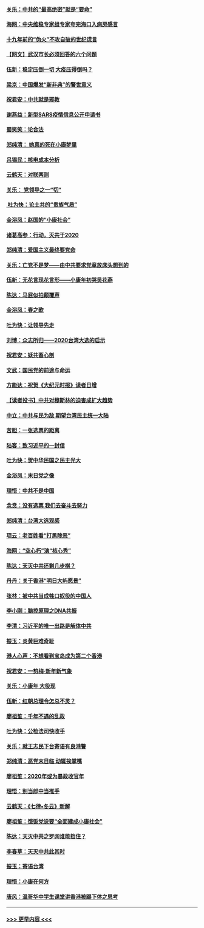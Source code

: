 #### [关乐：中共的“最高绝密”就是“要命”](../pages/nsc993/n11816946.md?t=01241733) 
#### [海网：中央维稳专家组专家夸完海口入病房感言](../pages/nsc993/n11815138.md?t=01241733) 
#### [十九年前的“伪火”不攻自破的世纪谎言](../pages/nsc993/n11813238.md?t=01241733) 
#### [【网文】武汉市长必须回答的六个问题](../pages/nsc993/n11813848.md?t=01241733) 
#### [伍新：稳定压倒一切 大疫压得倒吗？](../pages/nsc993/n11812634.md?t=01241733) 
#### [梁京：中国爆发“新非典”的警世意义](../pages/nsc993/n11812554.md?t=01241733) 
#### [祝君安：中共就是邪教](../pages/nsc993/n11812431.md?t=01241733) 
#### [谢燕益：新型SARS疫情信息公开申请书](../pages/nsc993/n11808840.md?t=01241733) 
#### [蜀笑笑：论合法](../pages/nsc993/n11808064.md?t=01241733) 
#### [郑纯清： 她真的死在小康梦里](../pages/nsc993/n11806623.md?t=01241733) 
#### [吕锡民：核电成本分析](../pages/nsc993/n11806284.md?t=01241733) 
#### [云鹤天：对联两则](../pages/nsc993/n11805957.md?t=01241733) 
#### [关乐： 党领导之一“切”](../pages/nsc993/n11804505.md?t=01241733) 
#### [ 吐为快：论土共的“贵族气质”](../pages/nsc993/n11804490.md?t=01241733) 
#### [金浴凤：赵国的“小康社会”](../pages/nsc993/n11804452.md?t=01241733) 
#### [诸葛高参：行动，灭共于2020](../pages/nsc993/n11804120.md?t=01241733) 
#### [郑纯清：爱国主义最终要党命](../pages/nsc993/n11802197.md?t=01241733) 
#### [关乐：亡党不是梦——由中共要求党章放床头想到的](../pages/nsc993/n11802156.md?t=01241733) 
#### [伍新：无花言现花言形——小康年初哭吴花燕](../pages/nsc993/n11800044.md?t=01241733) 
#### [陈达：马屁似拍颠覆声](../pages/nsc993/n11800010.md?t=01241733) 
#### [金浴凤：春之歌](../pages/nsc993/n11797687.md?t=01241733) 
#### [吐为快：让领导先走](../pages/nsc993/n11797512.md?t=01241733) 
#### [刘博：众志所归——2020台湾大选的启示](../pages/nsc993/n11796878.md?t=01241733) 
#### [祝君安：妖共畜心剖](../pages/nsc993/n11794273.md?t=01241733) 
#### [文武：国民党的前途与命运](../pages/nsc993/n11794198.md?t=01241733) 
#### [方能达：祝贺《大纪元时报》读者日增](../pages/nsc993/n11793807.md?t=01241733) 
#### [【读者投书】中共对穆斯林的迫害成扩大趋势](../pages/nsc993/n11791371.md?t=01241733) 
#### [中立：中共与民为敌 期望台湾民主统一大陆](../pages/nsc993/n11790392.md?t=01241733) 
#### [苦胆：一张选票的距离](../pages/nsc993/n11788914.md?t=01241733) 
#### [陆客：致习近平的一封信](../pages/nsc993/n11788867.md?t=01241733) 
#### [吐为快：贺中华民国之民主光大](../pages/nsc993/n11788618.md?t=01241733) 
#### [金浴凤：末日党之像](../pages/nsc993/n11787475.md?t=01241733) 
#### [理悟：中共不是中国](../pages/nsc993/n11787463.md?t=01241733) 
#### [念贲：没有选票  我们去奋斗去努力](../pages/nsc993/n11787398.md?t=01241733) 
#### [郑纯清：台湾大选观感](../pages/nsc993/n11786210.md?t=01241733) 
#### [项云：老百姓看“打黑除恶”](../pages/nsc993/n11785398.md?t=01241733) 
#### [海网：“空心朽”演“核心秀”](../pages/nsc993/n11783874.md?t=01241733) 
#### [陈达：天灭中共还剩几步棋？](../pages/nsc993/n11783719.md?t=01241733) 
#### [丹丹：关于香港“明日大屿愿景”](../pages/nsc993/n11783273.md?t=01241733) 
#### [张林：被中共当成牲口奴役的中国人](../pages/nsc993/n11782397.md?t=01241733) 
#### [李小刚：脑控原理之DNA共振](../pages/nsc993/n11780962.md?t=01241733) 
#### [李清：习近平的唯一出路是解体中共](../pages/nsc993/n11780866.md?t=01241733) 
#### [振玉：炎黄巨难奇耻](../pages/nsc993/n11779632.md?t=01241733) 
#### [港人心声：不想看到宝岛成为第二个香港](../pages/nsc993/n11778817.md?t=01241733) 
#### [祝君安：一剪梅‧新年新气象](../pages/nsc993/n11776340.md?t=01241733) 
#### [关乐：小康年 大役现](../pages/nsc993/n11774213.md?t=01241733) 
#### [伍新：红朝总理令怎总不灵？](../pages/nsc993/n11770813.md?t=01241733) 
#### [廖祖笙：千年不遇的乱政](../pages/nsc993/n11770373.md?t=01241733) 
#### [吐为快：公检法司快收手](../pages/nsc993/n11770359.md?t=01241733) 
#### [关乐：就王志民下台寄语有良港警](../pages/nsc993/n11769903.md?t=01241733) 
#### [郑纯清：恶党末日临 动辄挨掌嘴](../pages/nsc993/n11769356.md?t=01241733) 
#### [廖祖笙：2020年或为暴政收官年](../pages/nsc993/n11768216.md?t=01241733) 
#### [理悟：别当郎中当推手](../pages/nsc993/n11768243.md?t=01241733) 
#### [云鹤天：《七律▪冬云》新解](../pages/nsc993/n11768204.md?t=01241733) 
#### [廖祖笙：饿饭党说要“全面建成小康社会”](../pages/nsc993/n11767482.md?t=01241733) 
#### [陈达：天灭中共之罗网谁能挡住？](../pages/nsc993/n11767465.md?t=01241733) 
#### [李春草：天灭中共此其时](../pages/nsc993/n11767452.md?t=01241733) 
#### [振玉：寄语台湾](../pages/nsc993/n11767432.md?t=01241733) 
#### [理悟：小康在何方](../pages/nsc993/n11767394.md?t=01241733) 
#### [唐风：温哥华中学生课堂讲香港被踢下体之思考](../pages/nsc993/n11766848.md?t=01241733) 

----
#### [ >>> 更早内容 <<< ](../indexes/nsc993-earlier.md)
